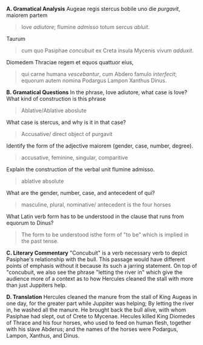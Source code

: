 **A. Gramatical Analysis**
Augeae regis stercus bobile uno die *purgavit*, maiorem partem
>Iove *adiutore*; flumine *admisso* totum sercus *abluit*.

Taurum
>cum quo Pasiphae *concubuit* ex Creta insula Mycenis vivum *adduxit*.

Diomedem Thraciae regem et equos quattuor eius,
>qui carne humana *vescebantur*, cum Abdero famulo *interfecit*; equorum autem nomina Podargus Lampon Xanthus Dinus.

**B. Gramatical Questions**
In the phrase, Iove adiutore, what case is Iove? What kind of construction is this phrase
>Ablative/Ablative aboslute

What case is stercus, and why is it in that case?
>Accusative/ direct object of purgavit

Identify the form of the adjective maiorem (gender, case, number, degree).
>accusative, feminine, singular, comparitive

Explain the construction of the verbal unit flumine admisso.
>ablative absolute

What are the gender, number, case, and antecedent of qui?
>masculine, plural, nominative/ antecedent is the four horses

What Latin verb form has to be understood in the clause that runs from equorum to Dinus?
>The form to be understood isthe form of "to be" which is implied in the past tense.


**C. Literary Commentary**
"Concubuit" is a verb necessary verb to depict Pasiphae's relationship with the bull. This passage would have different points of emphasis without it because its such a jarring statement. On top of "concubuit, we also see the phrase "letting the river in" which give the audience more of a context as to how Hercules cleaned the stall with more than just Juppiters help.


**D. Translation**
Hercules cleaned the manure from the stall of King Augeas in one day, for the greater part while Juppiter was helping; By letting the river in, he washed all the manure. He brought back the bull alive, with whom Pasiphae had slept, out of Crete to Mycenae. Hecules killed King Diomedes of Thrace and his four horses, who used to feed on human flesh, together with his slave Abderus; and the names of the horses were Podargus, Lampon, Xanthus, and Dinus.
